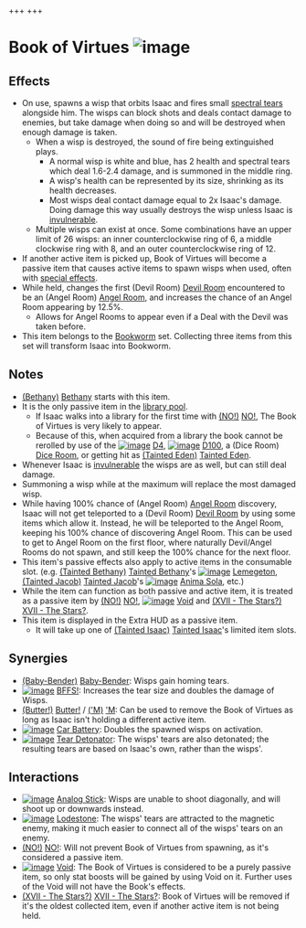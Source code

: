 +++
+++

 # Book of Virtues ![image](/image/Book_of_Virtues.png) 

Effects
---------


* On use, spawns a wisp that orbits Isaac and fires small [spectral tears](/wiki/Spectral_tears "Spectral tears") alongside him. The wisps can block shots and deals contact damage to enemies, but take damage when doing so and will be destroyed when enough damage is taken.
	+ When a wisp is destroyed, the sound of fire being extinguished plays.
		- A normal wisp is white and blue, has 2 health and spectral tears which deal 1.6-2.4 damage, and is summoned in the middle ring.
		- A wisp's health can be represented by its size, shrinking as its health decreases.
		- Most wisps deal contact damage equal to 2x Isaac's damage. Doing damage this way usually destroys the wisp unless Isaac is [invulnerable](/wiki/Temporary_Buffs "Temporary Buffs").
	+ Multiple wisps can exist at once. Some combinations have an upper limit of 26 wisps: an inner counterclockwise ring of 6, a middle clockwise ring with 8, and an outer counterclockwise ring of 12.
* If another active item is picked up, Book of Virtues will become a passive item that causes active items to spawn wisps when used, often with [special effects](/wiki/Wisps.xml "Wisps.xml").
* While held, changes the first (Devil Room) [Devil Room](/wiki/Devil_Room "Devil Room") encountered to be an (Angel Room) [Angel Room](/wiki/Angel_Room "Angel Room"), and increases the chance of an Angel Room appearing by 12.5%.
	+ Allows for Angel Rooms to appear even if a Deal with the Devil was taken before.
* This item belongs to the [Bookworm](/wiki/Bookworm "Bookworm") set. Collecting three items from this set will transform Isaac into Bookworm.


Notes
-------


* [(Bethany)](/wiki/Bethany "Bethany") [Bethany](/wiki/Bethany "Bethany") starts with this item.
* It is the only passive item in the [library pool](/wiki/Library_(Item_Pool) "Library (Item Pool)").
	+ If Isaac walks into a library for the first time with [(NO!)](/wiki/NO! "NO!") [NO!](/wiki/NO! "NO!"), The Book of Virtues is very likely to appear.
	+ Because of this, when acquired from a library the book cannot be rerolled by use of the [![image](/image/D4.png)](/wiki/D4 "D4") [D4](/wiki/D4 "D4"), [![image](/image/D100.png)](/wiki/D100 "D100") [D100](/wiki/D100 "D100"), a (Dice Room) [Dice Room](/wiki/Dice_Room "Dice Room"), or getting hit as  [(Tainted Eden)](/wiki/Tainted_Eden "Tainted Eden") [Tainted Eden](/wiki/Tainted_Eden "Tainted Eden").
* Whenever Isaac is [invulnerable](/wiki/Temporary_Buffs "Temporary Buffs") the wisps are as well, but can still deal damage.
* Summoning a wisp while at the maximum will replace the most damaged wisp.
* While having 100% chance of (Angel Room) [Angel Room](/wiki/Angel_Room "Angel Room") discovery, Isaac will not get teleported to a (Devil Room) [Devil Room](/wiki/Devil_Room "Devil Room") by using some items which allow it. Instead, he will be teleported to the Angel Room, keeping his 100% chance of discovering Angel Room. This can be used to get to Angel Room on the first floor, where naturally Devil/Angel Rooms do not spawn, and still keep the 100% chance for the next floor.
* This item's passive effects also apply to active items in the consumable slot. (e.g.  [(Tainted Bethany)](/wiki/Tainted_Bethany "Tainted Bethany") [Tainted Bethany](/wiki/Tainted_Bethany "Tainted Bethany")'s [![image](/image/Lemegeton.png)](/wiki/Lemegeton "Lemegeton") [Lemegeton](/wiki/Lemegeton "Lemegeton"),  [(Tainted Jacob)](/wiki/Tainted_Jacob "Tainted Jacob") [Tainted Jacob](/wiki/Tainted_Jacob "Tainted Jacob")'s [![image](/image/Anima_Sola.png)](/wiki/Anima_Sola "Anima Sola") [Anima Sola](/wiki/Anima_Sola "Anima Sola"), etc.)
* While the item can function as both passive and active item, it is treated as a passive item by [(NO!)](/wiki/NO! "NO!") [NO!](/wiki/NO! "NO!"), [![image](/image/Void.png)](/wiki/Void "Void") [Void](/wiki/Void "Void") and [(XVII - The Stars?)](/wiki/Cards_and_Runes "XVII - The Stars?") [XVII - The Stars?](/wiki/Cards_and_Runes "Cards and Runes").
* This item is displayed in the Extra HUD as a passive item.
	+ It will take up one of  [(Tainted Isaac)](/wiki/Tainted_Isaac "Tainted Isaac") [Tainted Isaac](/wiki/Tainted_Isaac "Tainted Isaac")'s limited item slots.


Synergies
-----------


* [(Baby-Bender)](/wiki/Baby-Bender "Baby-Bender") [Baby-Bender](/wiki/Baby-Bender "Baby-Bender"): Wisps gain homing tears.
* [![image](/image/BFFS!.png)](/wiki/BFFS! "BFFS!") [BFFS!](/wiki/BFFS! "BFFS!"): Increases the tear size and doubles the damage of Wisps.
* [(Butter!)](/wiki/Butter! "Butter!") [Butter!](/wiki/Butter! "Butter!") / [('M)](/wiki/%27M "'M") ['M](/wiki/%27M "'M"): Can be used to remove the Book of Virtues as long as Isaac isn't holding a different active item.
* [![image](/image/Car_Battery.png)](/wiki/Car_Battery "Car Battery") [Car Battery](/wiki/Car_Battery "Car Battery"): Doubles the spawned wisps on activation.
* [![image](/image/Tear_Detonator.png)](/wiki/Tear_Detonator "Tear Detonator") [Tear Detonator](/wiki/Tear_Detonator "Tear Detonator"): The wisps' tears are also detonated; the resulting tears are based on Isaac's own, rather than the wisps'.


Interactions
--------------


* [![image](/image/Analog_Stick.png)](/wiki/Analog_Stick "Analog Stick") [Analog Stick](/wiki/Analog_Stick "Analog Stick"): Wisps are unable to shoot diagonally, and will shoot up or downwards instead.
* [![image](/image/Lodestone.png)](/wiki/Lodestone "Lodestone") [Lodestone](/wiki/Lodestone "Lodestone"): The wisps' tears are attracted to the magnetic enemy, making it much easier to connect all of the wisps' tears on an enemy.
* [(NO!)](/wiki/NO! "NO!") [NO!](/wiki/NO! "NO!"): Will not prevent Book of Virtues from spawning, as it's considered a passive item.
* [![image](/image/Void.png)](/wiki/Void "Void") [Void](/wiki/Void "Void"): The Book of Virtues is considered to be a purely passive item, so only stat boosts will be gained by using Void on it. Further uses of the Void will not have the Book's effects.
* [(XVII - The Stars?)](/wiki/Cards_and_Runes "XVII - The Stars?") [XVII - The Stars?](/wiki/Cards_and_Runes "Cards and Runes"): Book of Virtues will be removed if it's the oldest collected item, even if another active item is not being held.


